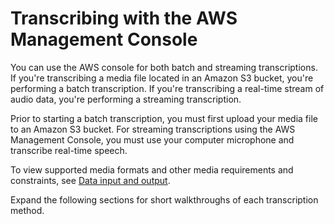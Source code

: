 # Transcribing with the AWS Management Console<a name="getting-started-console"></a>

You can use the AWS console for both batch and streaming transcriptions\. If you're transcribing a media file located in an Amazon S3 bucket, you're performing a batch transcription\. If you're transcribing a real\-time stream of audio data, you're performing a streaming transcription\.

Prior to starting a batch transcription, you must first upload your media file to an Amazon S3 bucket\. For streaming transcriptions using the AWS Management Console, you must use your computer microphone and transcribe real\-time speech\.

To view supported media formats and other media requirements and constraints, see [Data input and output](how-input.md)\.

Expand the following sections for short walkthroughs of each transcription method\.